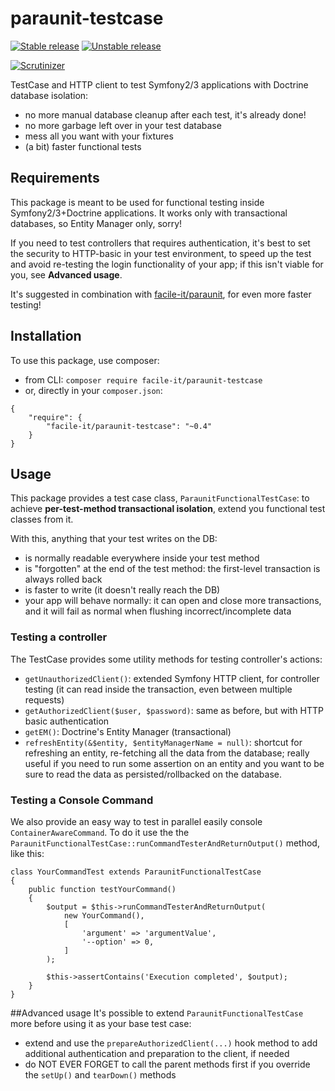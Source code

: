 # paraunit-testcase

[![Stable release][Last stable image]][Packagist link]
[![Unstable release][Last unstable image]][Packagist link]

[![Scrutinizer][Master scrutinizer image]][Master scrutinizer link]

TestCase and HTTP client to test Symfony2/3 applications with Doctrine database isolation:

 * no more manual database cleanup after each test, it's already done!
 * no more garbage left over in your test database
 * mess all you want with your fixtures
 * (a bit) faster functional tests

## Requirements
This package is meant to be used for functional testing inside Symfony2/3+Doctrine applications. It works only with transactional databases, so Entity Manager only, sorry!

If you need to test controllers that requires authentication, it's best to set the security to HTTP-basic in your test environment, to speed up the test and avoid re-testing the login functionality of your app; if this isn't viable for you, see **Advanced usage**.

It's suggested in combination with [facile-it/paraunit](https://github.com/facile-it/paraunit), for even more faster testing!

## Installation
To use this package, use composer:

 * from CLI: `composer require facile-it/paraunit-testcase`
 * or, directly in your `composer.json`:

``` 
{
    "require": {
        "facile-it/paraunit-testcase": "~0.4"
    }
}
```

## Usage
This package provides a test case class, `ParaunitFunctionalTestCase`: to achieve **per-test-method transactional isolation**, extend you functional test classes from it.

With this, anything that your test writes on the DB:

 * is normally readable everywhere inside your test method
 * is "forgotten" at the end of the test method: the first-level transaction is always rolled back
 * is faster to write (it doesn't really reach the DB)
 * your app will behave normally: it can open and close more transactions, and it will fail as normal when flushing incorrect/incomplete data

### Testing a controller
The TestCase provides some utility methods for testing controller's actions:

 * `getUnauthorizedClient()`: extended Symfony HTTP client, for controller testing (it can read inside the transaction, even between multiple requests)
 * `getAuthorizedClient($user, $password)`: same as before, but with HTTP basic authentication
 * `getEM()`: Doctrine's Entity Manager (transactional)
 * `refreshEntity(&$entity, $entityManagerName = null)`: shortcut for refreshing an entity, re-fetching all the data 
 from the database; really useful if you need to run some assertion on an entity and you want to be sure to read the data
 as persisted/rollbacked on the database.

### Testing a Console Command
We also provide an easy way to test in parallel easily console `ContainerAwareCommand`. To do it use the the `ParaunitFunctionalTestCase::runCommandTesterAndReturnOutput()` method, like this:
```
class YourCommandTest extends ParaunitFunctionalTestCase
{
    public function testYourCommand()
    {
        $output = $this->runCommandTesterAndReturnOutput(
            new YourCommand(), 
            [
                'argument' => 'argumentValue',
                '--option' => 0,
            ]
        );
        
        $this->assertContains('Execution completed', $output);
    }
}
```

##Advanced usage
It's possible to extend `ParaunitFunctionalTestCase` more before using it as your base test case:

 * extend and use the `prepareAuthorizedClient(...)` hook method to add additional authentication and preparation to the client, if needed
 * do NOT EVER FORGET to call the parent methods first if you override the `setUp()` and `tearDown()` methods

[Last stable image]: https://poser.pugx.org/facile-it/paraunit-testcase/version.svg
[Last unstable image]: https://poser.pugx.org/facile-it/paraunit-testcase/v/unstable.svg
[Master scrutinizer image]: https://scrutinizer-ci.com/g/facile-it/paraunit/badges/quality-score.png?b=master

[Packagist link]: https://packagist.org/packages/facile-it/paraunit-testcase
[Master scrutinizer link]: https://scrutinizer-ci.com/g/facile-it/paraunit/?branch=master
